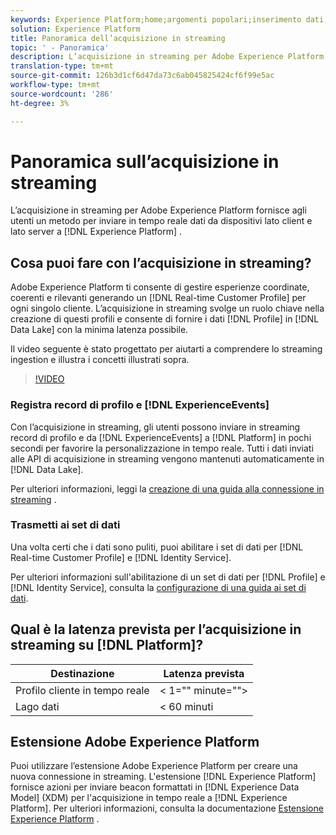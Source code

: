 ```yaml
---
keywords: Experience Platform;home;argomenti popolari;inserimento dati;dati acquisiti;streaming;panoramica;acquisizione streaming;latenza;latenza streaming;
solution: Experience Platform
title: Panoramica dell’acquisizione in streaming
topic: ' - Panoramica'
description: L’acquisizione in streaming per Adobe Experience Platform fornisce agli utenti un metodo per inviare in tempo reale dati da dispositivi lato client e lato server a Experience Platform.
translation-type: tm+mt
source-git-commit: 126b3d1cf6d47da73c6ab045825424cf6f99e5ac
workflow-type: tm+mt
source-wordcount: '286'
ht-degree: 3%

---
```



# Panoramica sull’acquisizione in streaming

L’acquisizione in streaming per Adobe Experience Platform fornisce agli utenti un metodo per inviare in tempo reale dati da dispositivi lato client e lato server a [!DNL Experience Platform] .

## Cosa puoi fare con l’acquisizione in streaming?

Adobe Experience Platform ti consente di gestire esperienze coordinate, coerenti e rilevanti generando un [!DNL Real-time Customer Profile] per ogni singolo cliente. L’acquisizione in streaming svolge un ruolo chiave nella creazione di questi profili e consente di fornire i dati [!DNL Profile] in [!DNL Data Lake] con la minima latenza possibile.

Il video seguente è stato progettato per aiutarti a comprendere lo streaming ingestion e illustra i concetti illustrati sopra.

>[!VIDEO](https://video.tv.adobe.com/v/28425?quality=12&learn=on)

### Registra record di profilo e [!DNL ExperienceEvents]

Con l’acquisizione in streaming, gli utenti possono inviare in streaming record di profilo e da [!DNL ExperienceEvents] a [!DNL Platform] in pochi secondi per favorire la personalizzazione in tempo reale. Tutti i dati inviati alle API di acquisizione in streaming vengono mantenuti automaticamente in [!DNL Data Lake].

Per ulteriori informazioni, leggi la [creazione di una guida alla connessione in streaming](../tutorials/create-streaming-connection.md) .

### Trasmetti ai set di dati

Una volta certi che i dati sono puliti, puoi abilitare i set di dati per [!DNL Real-time Customer Profile] e [!DNL Identity Service].

Per ulteriori informazioni sull&#39;abilitazione di un set di dati per [!DNL Profile] e [!DNL Identity Service], consulta la [configurazione di una guida ai set di dati](../../profile/tutorials/dataset-configuration.md).

## Qual è la latenza prevista per l’acquisizione in streaming su [!DNL Platform]?

| Destinazione | Latenza prevista |
| --------- | ---------------- |
| Profilo cliente in tempo reale | &lt; 1=&quot;&quot; minute=&quot;&quot;> |
| Lago dati | &lt; 60 minuti |

## Estensione Adobe Experience Platform

Puoi utilizzare l’estensione Adobe Experience Platform per creare una nuova connessione in streaming. L&#39;estensione [!DNL Experience Platform] fornisce azioni per inviare beacon formattati in [!DNL Experience Data Model] (XDM) per l&#39;acquisizione in tempo reale a [!DNL Experience Platform]. Per ulteriori informazioni, consulta la documentazione [Estensione Experience Platform](https://experienceleague.adobe.com/docs/launch/using/extensions-ref/adobe-extension/adobe-experience-platform-extension.html) .